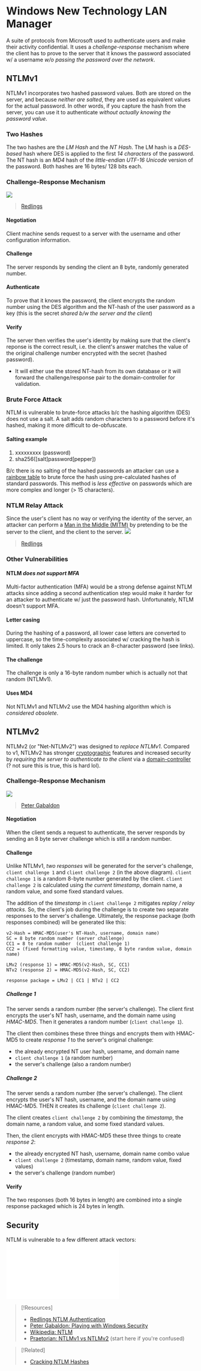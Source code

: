 
# Windows New Technology LAN Manager
A suite of protocols from Microsoft used to authenticate users and make their activity confidential. It uses a *challenge-response* mechanism where the client has to prove to the server that it knows the password associated w/ a username *w/o passing the password over the network*.
## NTLMv1
NTLMv1 incorporates two hashed password values. Both are stored on the server, and because *neither are salted*, they are used as equivalent values for the actual password. In other words, if you capture the hash from the server, you can use it to authenticate *without actually knowing the password value*. 
### Two Hashes
The two hashes are the *LM Hash* and the *NT Hash*. The LM  hash is a *DES-based* hash where DES is applied to the first *14 characters* of the password. The NT hash is an *MD4* hash of the *little-endian UTF-16 Unicode* version of the password. Both hashes are 16 bytes/ 128 bits each.
### Challenge-Response Mechanism
![](/networking/networking-pics/NTLM-1.png)
> [Redlings](https://www.redlings.com/en/guide/ntlm-windows-new-technology-lan-manager)
#### Negotiation
Client machine sends request to a server with the username and other configuration information.
#### Challenge
The server responds by sending the client an 8 byte, randomly generated number.
#### Authenticate
To prove that it knows the password, the client encrypts the random number using the DES algorithm and the NT-hash of the user password as a key (this is the secret *shared b/w the server and the client*)
#### Verify
The server then verifies the user's identity by making sure that the client's reponse is the correct result, i.e. the client's answer matches the value of the original challenge number encrypted with the secret (hashed password).
- It will either use the stored NT-hash from its own database or it will forward the challenge/response pair to the domain-controller for validation.
### Brute Force Attack
NTLM is vulnerable to brute-force attacks b/c the hashing algorithm (DES) does not use a salt. A salt adds random characters to a password before it's hashed, making it more difficult to de-obfuscate.
#### Salting example
1. xxxxxxxxx (password)
2. sha256([salt]password[pepper])

B/c there is no salting of the hashed passwords an attacker can use a [rainbow table](../../cybersecurity/TTPs/cracking/rainbow-table.md) to brute force the hash using pre-calculated hashes of standard passwords. This method is *less effective* on passwords which are more complex and longer (> 15 characters).
### NTLM Relay Attack
Since the user's client has no way or verifying the identity of the server, an attacker can perform a [Man in the Middle (MITM)](/cybersecurity/TTPs/exploitation/MITM.md) by pretending to be the server to the client, and the client to the server.
![](/networking/networking-pics/NTLM-2.png)
> [Redlings](https://www.redlings.com/en/guide/ntlm-windows-new-technology-lan-manager)
### Other Vulnerabilities
#### NTLM *does not support MFA*
Multi-factor authentication (MFA) would be a strong defense against NTLM attacks since adding a second authentication step would make it harder for an attacker to authenticate w/ just the password hash. Unfortunately, NTLM doesn't support MFA.
#### Letter casing
During the hashing of a password, all lower case letters are converted to uppercase, so the time-complexity associated w/ cracking the hash is limited. It only takes 2.5 hours to crack an 8-character password (see links).
#### The challenge
The challenge is only a 16-byte random number which is actually not that random (NTLMv1).
#### Uses MD4
Not NTLMv1 and NTLMv2 use the MD4 hashing algorithm which is *considered obsolete*.
## NTLMv2
NTLMv2 (or "Net-NTLMv2") was designed to *replace NTLMv1*. Compared to v1, NTLMv2 has stronger [cryptographic](../../OSCP/password-attacks/README.md) features and increased security by *requiring the server to authenticate to the client* via a [domain-controller](../../computers/windows/active-directory/domain-controller.md) (? not sure this is true, this is hard lol).
### Challenge-Response Mechanism
![](../networking-pics/NTLM-3.png)
> [Peter Gabaldon](https://pgj11.com/posts/Playing-With-Windows-Security-Part-1/)
#### Negotiation
When the client sends a request to authenticate, the server responds by sending an 8 byte server challenge which is still a random number.
#### Challenge
Unlike NTLMv1, *two responses* will be generated for the server's challenge, `client challenge 1` and `client challenge 2` (in the above diagram). `client challenge 1` is a random 8-byte number generated by the client. `client challenge 2` is calculated using *the current timestamp*, domain name, a random value, and some fixed standard values.

The addition of the *timestamp* in `client challenge 2` mitigates *replay / relay attacks*. So, the client's job during the challenge is to create two separate responses to the server's challenge. Ultimately, the response package (both responses combined) will be generated like this:
```
v2-Hash = HMAC-MD5(user's NT-Hash, username, domain name)
SC = 8 byte random number (server challenge)
CC1 = 8 te random number  (client challenge 1)
CC2 = (fixed formatting value, timestamp, 8 byte random value, domain name)

LMv2 (response 1) = HMAC-MD5(v2-Hash, SC, CC1)
NTv2 (response 2) = HMAC-MD5(v2-Hash, SC, CC2)

response package = LMv2 | CC1 | NTv2 | CC2
```
##### Challenge 1
The server sends a random number (the server's challenge). The client first encrypts the user's NT hash, username, and the domain name using *HMAC-MD5*. Then it generates a random number (`client challenge 1`).

The client then combines these three things and encrypts them with HMAC-MD5 to create *response 1* to the server's original challenge:
- the already encrypted NT user hash, username, and domain name
- `client challenge 1` (a random number)
- the server's challenge (also a random number)
##### Challenge 2
The server sends a random number (the server's challenge). The client encrypts the user's NT hash, username, and the domain name using HMAC-MD5. THEN it creates its challenge (`client challenge 2`).

The client creates `client challenge 2` by combining the *timestamp*, the domain name, a random value, and some fixed standard values.

Then, the client encrypts with HMAC-MD5 these three things to create *response 2*:
- the already encrypted NT hash, username, domain name combo value
- `client challenge 2` (timestamp, domain name, random value, fixed values)
- the server's challenge (random number)
#### Verify
The two responses (both 16 bytes in length) are combined into a single response packaged which is 24 bytes in length.
## Security
NTLM is vulnerable to a few different attack vectors:
![My notes on Pass the Hash](cybersecurity/TTPs/exploitation/pass-the-hash.md)


>[!Resources]
> - [Redlings NTLM Authentication](https://www.redlings.com/en/guide/ntlm-windows-new-technology-lan-manager) 
> - [Peter Gabaldon: Playing with Windows Security](https://pgj11.com/posts/Playing-With-Windows-Security-Part-1/)
> - [Wikipedia: NTLM](https://en.wikipedia.org/wiki/NTLM)
> - [Praetorian: NTLMv1 vs NTLMv2](https://www.praetorian.com/blog/ntlmv1-vs-ntlmv2/) (start here if you're confused)

> [!Related]
> - [Cracking NTLM Hashes](../../OSCP/password-attacks/cracking-NTLM.md)